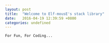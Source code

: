 ```yaml
---
layout: post
title:  "Welcome to Elf-mousE's stack library"
date:   2016-04-19 12:39:59 +0800
categories: undefined
---
```


```
For Fun, For Coding...
```
